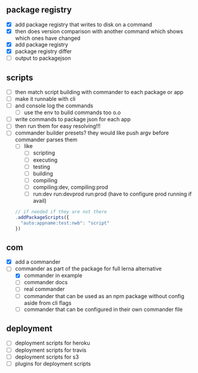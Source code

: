 ## package registry
- [x] add package registry that writes to disk on a command
- [x] then does version comparison with another command which shows which ones have changed
- [x] add package registry
- [x] package registry differ
- [ ] output to packagejson

## scripts
- [ ] then match script building with commander to each package or app
- [ ] make it runnable with cli
- [ ] and console log the commands
  - [ ] use the env to build commands too o.o
- [ ] write commands to package json for each app
- [ ] then run them for easy resolving!!!
- [ ] commander builder presets? they would like push argv before commander parses them
  - [ ] like
    - [ ] scripting
    - [ ] executing
    - [ ] testing
    - [ ] building
    - [ ] compiling
    - [ ] compiling:dev, compiling:prod
    - [ ] run:dev run:devprod run:prod (have to configure prod running if avail)
  ```js
  // if needed if they are not there
  .addPackageScripts({
    "auto:appname:test:nwb": "script"
  })
  ```

## com
- [x] add a commander
- [ ] commander as part of the package for full lerna alternative
  - [x] commander in example
  - [ ] commander docs
  - [ ] real commander
  - [ ] commander that can be used as an npm package without config aside from cli flags
  - [ ] commander that can be configured in their own commander file

## deployment
- [ ] deployment scripts for heroku
- [ ] deployment scripts for travis
- [ ] deployment scripts for s3
- [ ] plugins for deployment scripts
